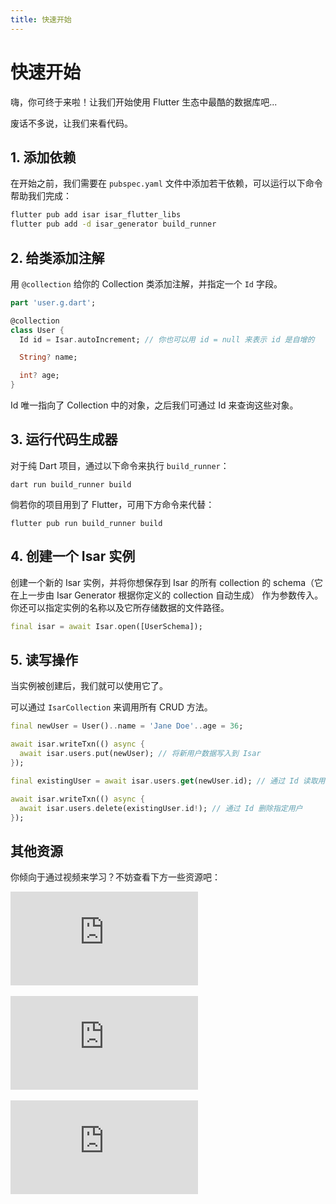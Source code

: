 ```yaml
---
title: 快速开始
---
```


# 快速开始

嗨，你可终于来啦！让我们开始使用 Flutter 生态中最酷的数据库吧...

废话不多说，让我们来看代码。

## 1. 添加依赖

在开始之前，我们需要在 `pubspec.yaml` 文件中添加若干依赖，可以运行以下命令帮助我们完成：

```bash
flutter pub add isar isar_flutter_libs
flutter pub add -d isar_generator build_runner
```

## 2. 给类添加注解

用 `@collection` 给你的 Collection 类添加注解，并指定一个 `Id` 字段。

```dart
part 'user.g.dart';

@collection
class User {
  Id id = Isar.autoIncrement; // 你也可以用 id = null 来表示 id 是自增的

  String? name;

  int? age;
}
```

Id 唯一指向了 Collection 中的对象，之后我们可通过 Id 来查询这些对象。

## 3. 运行代码生成器

对于纯 Dart 项目，通过以下命令来执行 `build_runner`：

```
dart run build_runner build
```

倘若你的项目用到了 Flutter，可用下方命令来代替：

```
flutter pub run build_runner build
```

## 4. 创建一个 Isar 实例

创建一个新的 Isar 实例，并将你想保存到 Isar 的所有 collection 的 schema（它在上一步由 Isar Generator 根据你定义的 collection 自动生成） 作为参数传入。你还可以指定实例的名称以及它所存储数据的文件路径。

```dart
final isar = await Isar.open([UserSchema]);
```

## 5. 读写操作

当实例被创建后，我们就可以使用它了。

可以通过 `IsarCollection` 来调用所有 CRUD 方法。

```dart
final newUser = User()..name = 'Jane Doe'..age = 36;

await isar.writeTxn(() async {
  await isar.users.put(newUser); // 将新用户数据写入到 Isar
});

final existingUser = await isar.users.get(newUser.id); // 通过 Id 读取用户数据

await isar.writeTxn(() async {
  await isar.users.delete(existingUser.id!); // 通过 Id 删除指定用户
});
```

## 其他资源

你倾向于通过视频来学习？不妨查看下方一些资源吧：

<div class="video-block">
  <iframe max-width=100% height=auto src="https://www.youtube.com/embed/CwC9-a9hJv4" title="Isar Database" frameborder="0" allow="accelerometer; clipboard-write; encrypted-media; gyroscope; picture-in-picture" allowfullscreen></iframe>
</div>
<br>
<div class="video-block">
  <iframe max-width=100% height=auto src="https://www.youtube.com/embed/videoseries?list=PLKKf8l1ne4_hMBtRykh9GCC4MMyteUTyf" title="Isar Database" frameborder="0" allow="accelerometer; clipboard-write; encrypted-media; gyroscope; picture-in-picture" allowfullscreen></iframe>
</div>
<br>
<div class="video-block">
  <iframe max-width=100% height=auto src="https://www.youtube.com/embed/pdKb8HLCXOA " title="Isar Database" frameborder="0" allow="accelerometer; clipboard-write; encrypted-media; gyroscope; picture-in-picture" allowfullscreen></iframe>
</div>
